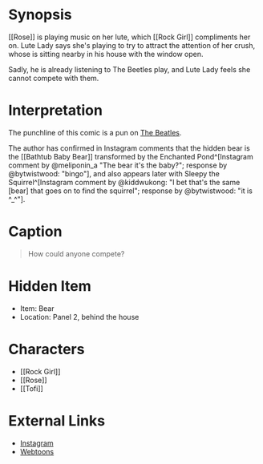 # Synopsis
[[Rose]] is playing music on her lute, which [[Rock Girl]] compliments her on. Lute Lady says she's playing to try to attract the attention of her crush, whose is sitting nearby in his house with the window open.

Sadly, he is already listening to The Beetles play, and Lute Lady feels she cannot compete with them.

# Interpretation
The punchline of this comic is a pun on [The Beatles](https://en.wikipedia.org/wiki/The_Beatles).

The author has confirmed in Instagram comments that the hidden bear is the [[Bathtub Baby Bear]] transformed by the Enchanted Pond^[Instagram comment by @meliponin_a "The bear it's the baby?"; response by @bytwistwood: "bingo"], and also appears later with Sleepy the Squirrel^[Instagram comment by @kiddwukong: "I bet that's the same [bear] that goes on to find the squirrel"; response by @bytwistwood: "it is ^_^"].

# Caption
> How could anyone compete?

# Hidden Item
* Item: Bear
* Location: <spoiler>Panel 2, behind the house</spoiler>

# Characters
* [[Rock Girl]]
* [[Rose]]
* [[Tofi]]

# External Links
* [Instagram](https://www.instagram.com/p/B3nVUGTAJxg/)
* [Webtoons](https://www.webtoons.com/en/challenge/twistwood-tales/12-crush/viewer?title_no=344740&episode_no=12)